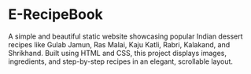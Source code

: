 # E-RecipeBook

A simple and beautiful static website showcasing popular Indian dessert recipes like Gulab Jamun, Ras Malai, Kaju Katli, Rabri, Kalakand, and Shrikhand.
Built using HTML and CSS, this project displays images, ingredients, and step-by-step recipes in an elegant, scrollable layout.
